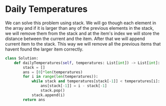 # Daily Temperatures
We can solve this problem using stack. We will go though each element in the array and if it is larger than any of the previous elements in the stack, we will remove them from the stack and at the item's index we will store the distance between the current and the item. After that we will append current item to the stack. This way we will remove all the previous items that havent found the larger item correctly.
```python
class Solution:
    def dailyTemperatures(self, temperatures: List[int]) -> List[int]:
        stack = []
        ans = [0]*len(temperatures)
        for i in range(len(temperatures)):
            while stack and temperatures[stack[-1]] < temperatures[i]:
                ans[stack[-1]] = i - stack[-1]
                stack.pop()
            stack.append(i)
        return ans
```
